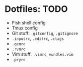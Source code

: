 # Dotfiles: TODO

* Fish shell config
* Tmux config
* Git stuff: `.gitconfig`, `.gitignore`
* `.inputrc`, `.editrc`, `.ctags`
* `.gemrc`
* `.rvmrc`
* Vim stuff: `.vimrc`, `vundles.vim`
* `.pryrc`
